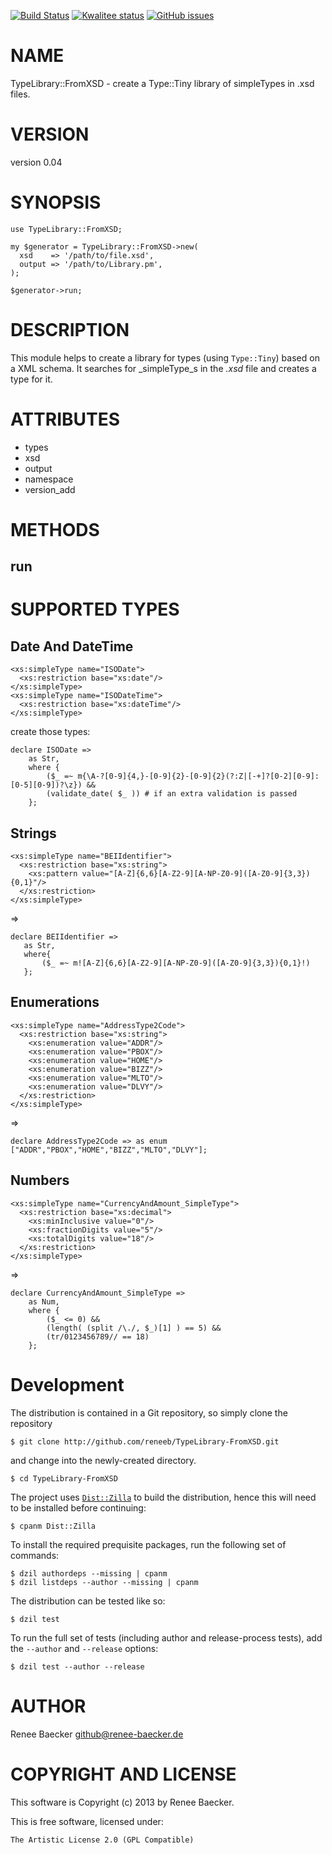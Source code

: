 [![Build Status](https://travis-ci.org/reneeb/TypeLibrary-FromXSD.svg?branch=master)](https://travis-ci.org/reneeb/TypeLibrary-FromXSD)
[![Kwalitee status](http://cpants.cpanauthors.org/dist/TypeLibrary-FromXSD.png)](http://cpants.charsbar.org/dist/overview/TypeLibrary-FromXSD)
[![GitHub issues](https://img.shields.io/github/issues/reneeb/TypeLibrary-FromXSD.svg)](https://github.com/reneeb/TypeLibrary-FromXSD/issues)

# NAME

TypeLibrary::FromXSD - create a Type::Tiny library of simpleTypes in .xsd files.

# VERSION

version 0.04

# SYNOPSIS

    use TypeLibrary::FromXSD;
    
    my $generator = TypeLibrary::FromXSD->new(
      xsd    => '/path/to/file.xsd',
      output => '/path/to/Library.pm',
    );
    
    $generator->run;

# DESCRIPTION

This module helps to create a library for types (using `Type::Tiny`) based on a XML schema.
It searches for _simpleType_s in the _.xsd_ file and creates a type for it.

# ATTRIBUTES

- types
- xsd
- output
- namespace
- version\_add

# METHODS

## run

# SUPPORTED TYPES

## Date And DateTime

    <xs:simpleType name="ISODate">
      <xs:restriction base="xs:date"/>
    </xs:simpleType>
    <xs:simpleType name="ISODateTime">
      <xs:restriction base="xs:dateTime"/>
    </xs:simpleType>

create those types:

    declare ISODate =>
        as Str,
        where {
            ($_ =~ m{\A-?[0-9]{4,}-[0-9]{2}-[0-9]{2}(?:Z|[-+]?[0-2][0-9]:[0-5][0-9])?\z}) &&
            (validate_date( $_ )) # if an extra validation is passed
        };

## Strings

    <xs:simpleType name="BEIIdentifier">
      <xs:restriction base="xs:string">
        <xs:pattern value="[A-Z]{6,6}[A-Z2-9][A-NP-Z0-9]([A-Z0-9]{3,3}){0,1}"/>
      </xs:restriction>
    </xs:simpleType>

&#x3d;>

    declare BEIIdentifier =>
       as Str,
       where{
           ($_ =~ m![A-Z]{6,6}[A-Z2-9][A-NP-Z0-9]([A-Z0-9]{3,3}){0,1}!)
       };

## Enumerations

    <xs:simpleType name="AddressType2Code">
      <xs:restriction base="xs:string">
        <xs:enumeration value="ADDR"/>
        <xs:enumeration value="PBOX"/>
        <xs:enumeration value="HOME"/>
        <xs:enumeration value="BIZZ"/>
        <xs:enumeration value="MLTO"/>
        <xs:enumeration value="DLVY"/>
      </xs:restriction>
    </xs:simpleType>

&#x3d;>

    declare AddressType2Code => as enum ["ADDR","PBOX","HOME","BIZZ","MLTO","DLVY"];

## Numbers

    <xs:simpleType name="CurrencyAndAmount_SimpleType">
      <xs:restriction base="xs:decimal">
        <xs:minInclusive value="0"/>
        <xs:fractionDigits value="5"/>
        <xs:totalDigits value="18"/>
      </xs:restriction>
    </xs:simpleType>

&#x3d;>

    declare CurrencyAndAmount_SimpleType =>
        as Num,
        where {
            ($_ <= 0) &&
            (length( (split /\./, $_)[1] ) == 5) &&
            (tr/0123456789// == 18)
        };



# Development

The distribution is contained in a Git repository, so simply clone the
repository

```
$ git clone http://github.com/reneeb/TypeLibrary-FromXSD.git
```

and change into the newly-created directory.

```
$ cd TypeLibrary-FromXSD
```

The project uses [`Dist::Zilla`](https://metacpan.org/pod/Dist::Zilla) to
build the distribution, hence this will need to be installed before
continuing:

```
$ cpanm Dist::Zilla
```

To install the required prequisite packages, run the following set of
commands:

```
$ dzil authordeps --missing | cpanm
$ dzil listdeps --author --missing | cpanm
```

The distribution can be tested like so:

```
$ dzil test
```

To run the full set of tests (including author and release-process tests),
add the `--author` and `--release` options:

```
$ dzil test --author --release
```

# AUTHOR

Renee Baecker <github@renee-baecker.de>

# COPYRIGHT AND LICENSE

This software is Copyright (c) 2013 by Renee Baecker.

This is free software, licensed under:

    The Artistic License 2.0 (GPL Compatible)
